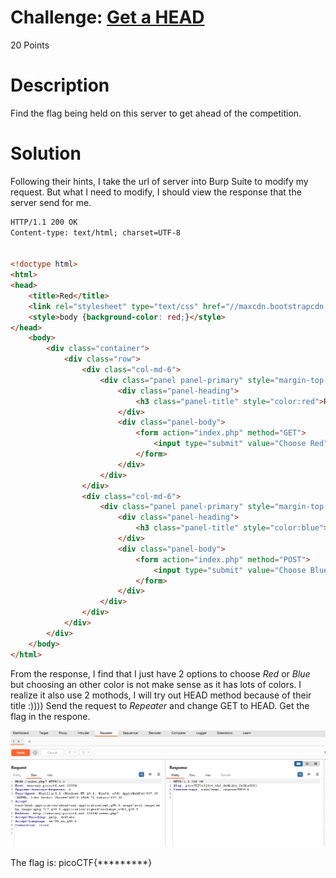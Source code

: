 # Challenge: [Get a HEAD](https://play.picoctf.org/practice/challenge/132)
20 Points
# Description
Find the flag being held on this server to get ahead of the competition.
# Solution
Following their hints, I take the url of server into Burp Suite to modify my request. But what I need to modify, I should view the response that the server send for me.
```html
HTTP/1.1 200 OK
Content-type: text/html; charset=UTF-8


<!doctype html>
<html>
<head>
    <title>Red</title>
    <link rel="stylesheet" type="text/css" href="//maxcdn.bootstrapcdn.com/bootstrap/3.3.5/css/bootstrap.min.css">
	<style>body {background-color: red;}</style>
</head>
	<body>
		<div class="container">
			<div class="row">
				<div class="col-md-6">
					<div class="panel panel-primary" style="margin-top:50px">
						<div class="panel-heading">
							<h3 class="panel-title" style="color:red">Red</h3>
						</div>
						<div class="panel-body">
							<form action="index.php" method="GET">
								<input type="submit" value="Choose Red"/>
							</form>
						</div>
					</div>
				</div>
				<div class="col-md-6">
					<div class="panel panel-primary" style="margin-top:50px">
						<div class="panel-heading">
							<h3 class="panel-title" style="color:blue">Blue</h3>
						</div>
						<div class="panel-body">
							<form action="index.php" method="POST">
								<input type="submit" value="Choose Blue"/>
							</form>
						</div>
					</div>
				</div>
			</div>
		</div>
	</body>
</html>
```
From the response, I find that I just have 2 options to choose *Red* or *Blue* but choosing an other color is not make sense as it has lots of colors. I realize it also use 2 mothods, I will try out HEAD method because of their title :))))
Send the request to _Repeater_ and change GET to HEAD. Get the flag in the respone.

<img src="./media/3927.png" alt="Result display when modifying the request" />

The flag is: picoCTF{*********}
